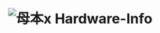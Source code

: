 # ![母本x](https://user-images.githubusercontent.com/6630660/225294760-d8c0dbd6-d94f-4404-afa3-fc5eb16c15ca.png) Hardware-Info
